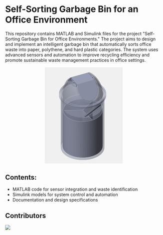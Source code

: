 # Self-Sorting Garbage Bin for an Office Environment

This repository contains MATLAB and Simulink files for the project "Self-Sorting Garbage Bin for Office Environments." The project aims to design and implement an intelligent garbage bin that automatically sorts office waste into paper, polythene, and hard plastic categories. The system uses advanced sensors and automation to improve recycling efficiency and promote sustainable waste management practices in office settings.

<div align="center">
  <img src="Waste%20Sorting%20Robot.PNG" alt="Self-Sorting Garbage Bin" width="250"/>
</div>

## Contents:
<ul>
  <li>MATLAB code for sensor integration and waste identification</li>
  <li>Simulink models for system control and automation</li>
  <li>Documentation and design specifications</li>
</ul>

## Contributors
<a href="https://github.com/MalithaPrabhashana/self-sorting-garbage-bin/graphs/contributors">
  <img src="https://contrib.rocks/image?repo=MalithaPrabhashana/self-sorting-garbage-bin" />
</a>
